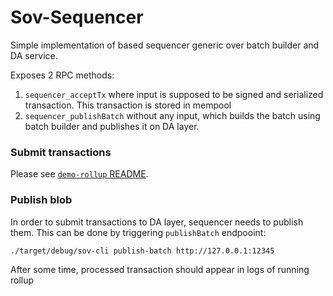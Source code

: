 # Sov-Sequencer

Simple implementation of based sequencer generic over batch builder and DA service.

Exposes 2 RPC methods:

1. `sequencer_acceptTx` where input is supposed to be signed and serialized transaction. This transaction is stored in mempool
2. `sequencer_publishBatch` without any input, which builds the batch using batch builder and publishes it on DA layer.

### Submit transactions
Please see [`demo-rollup` README](../../examples/demo-rollup/README.md#how-to-submit-transactions).

### Publish blob
In order to submit transactions to DA layer, sequencer needs to publish them. This can be done by triggering `publishBatch` endpooint:

```bash
./target/debug/sov-cli publish-batch http://127.0.0.1:12345
```

After some time, processed transaction should appear in logs of running rollup
